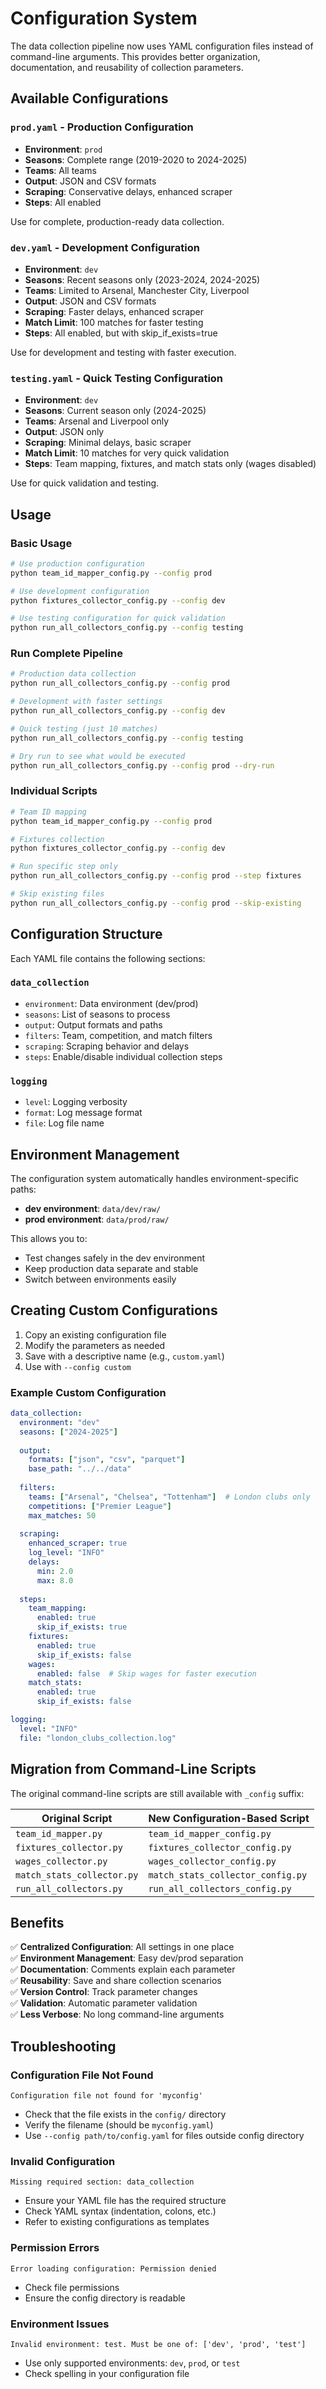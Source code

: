 # Configuration System

The data collection pipeline now uses YAML configuration files instead of command-line arguments. This provides better organization, documentation, and reusability of collection parameters.

## Available Configurations

### `prod.yaml` - Production Configuration
- **Environment**: `prod`
- **Seasons**: Complete range (2019-2020 to 2024-2025)
- **Teams**: All teams
- **Output**: JSON and CSV formats
- **Scraping**: Conservative delays, enhanced scraper
- **Steps**: All enabled

Use for complete, production-ready data collection.

### `dev.yaml` - Development Configuration
- **Environment**: `dev`
- **Seasons**: Recent seasons only (2023-2024, 2024-2025)
- **Teams**: Limited to Arsenal, Manchester City, Liverpool
- **Output**: JSON and CSV formats
- **Scraping**: Faster delays, enhanced scraper
- **Match Limit**: 100 matches for faster testing
- **Steps**: All enabled, but with skip_if_exists=true

Use for development and testing with faster execution.

### `testing.yaml` - Quick Testing Configuration
- **Environment**: `dev`
- **Seasons**: Current season only (2024-2025)
- **Teams**: Arsenal and Liverpool only
- **Output**: JSON only
- **Scraping**: Minimal delays, basic scraper
- **Match Limit**: 10 matches for very quick validation
- **Steps**: Team mapping, fixtures, and match stats only (wages disabled)

Use for quick validation and testing.

## Usage

### Basic Usage

```bash
# Use production configuration
python team_id_mapper_config.py --config prod

# Use development configuration
python fixtures_collector_config.py --config dev

# Use testing configuration for quick validation
python run_all_collectors_config.py --config testing
```

### Run Complete Pipeline

```bash
# Production data collection
python run_all_collectors_config.py --config prod

# Development with faster settings
python run_all_collectors_config.py --config dev

# Quick testing (just 10 matches)
python run_all_collectors_config.py --config testing

# Dry run to see what would be executed
python run_all_collectors_config.py --config prod --dry-run
```

### Individual Scripts

```bash
# Team ID mapping
python team_id_mapper_config.py --config prod

# Fixtures collection
python fixtures_collector_config.py --config dev

# Run specific step only
python run_all_collectors_config.py --config prod --step fixtures

# Skip existing files
python run_all_collectors_config.py --config prod --skip-existing
```

## Configuration Structure

Each YAML file contains the following sections:

### `data_collection`
- `environment`: Data environment (dev/prod)
- `seasons`: List of seasons to process
- `output`: Output formats and paths
- `filters`: Team, competition, and match filters
- `scraping`: Scraping behavior and delays
- `steps`: Enable/disable individual collection steps

### `logging`
- `level`: Logging verbosity
- `format`: Log message format
- `file`: Log file name

## Environment Management

The configuration system automatically handles environment-specific paths:

- **dev environment**: `data/dev/raw/`
- **prod environment**: `data/prod/raw/`

This allows you to:
- Test changes safely in the dev environment
- Keep production data separate and stable
- Switch between environments easily

## Creating Custom Configurations

1. Copy an existing configuration file
2. Modify the parameters as needed
3. Save with a descriptive name (e.g., `custom.yaml`)
4. Use with `--config custom`

### Example Custom Configuration

```yaml
data_collection:
  environment: "dev"
  seasons: ["2024-2025"]
  
  output:
    formats: ["json", "csv", "parquet"]
    base_path: "../../data"
  
  filters:
    teams: ["Arsenal", "Chelsea", "Tottenham"]  # London clubs only
    competitions: ["Premier League"]
    max_matches: 50
  
  scraping:
    enhanced_scraper: true
    log_level: "INFO"
    delays:
      min: 2.0
      max: 8.0
  
  steps:
    team_mapping:
      enabled: true
      skip_if_exists: true
    fixtures:
      enabled: true
      skip_if_exists: false
    wages:
      enabled: false  # Skip wages for faster execution
    match_stats:
      enabled: true
      skip_if_exists: false

logging:
  level: "INFO"
  file: "london_clubs_collection.log"
```

## Migration from Command-Line Scripts

The original command-line scripts are still available with `_config` suffix:

| Original Script | New Configuration-Based Script |
|----------------|--------------------------------|
| `team_id_mapper.py` | `team_id_mapper_config.py` |
| `fixtures_collector.py` | `fixtures_collector_config.py` |
| `wages_collector.py` | `wages_collector_config.py` |
| `match_stats_collector.py` | `match_stats_collector_config.py` |
| `run_all_collectors.py` | `run_all_collectors_config.py` |

## Benefits

✅ **Centralized Configuration**: All settings in one place  
✅ **Environment Management**: Easy dev/prod separation  
✅ **Documentation**: Comments explain each parameter  
✅ **Reusability**: Save and share collection scenarios  
✅ **Version Control**: Track parameter changes  
✅ **Validation**: Automatic parameter validation  
✅ **Less Verbose**: No long command-line arguments  

## Troubleshooting

### Configuration File Not Found
```
Configuration file not found for 'myconfig'
```
- Check that the file exists in the `config/` directory
- Verify the filename (should be `myconfig.yaml`)
- Use `--config path/to/config.yaml` for files outside config directory

### Invalid Configuration
```
Missing required section: data_collection
```
- Ensure your YAML file has the required structure
- Check YAML syntax (indentation, colons, etc.)
- Refer to existing configurations as templates

### Permission Errors
```
Error loading configuration: Permission denied
```
- Check file permissions
- Ensure the config directory is readable

### Environment Issues
```
Invalid environment: test. Must be one of: ['dev', 'prod', 'test']
```
- Use only supported environments: `dev`, `prod`, or `test`
- Check spelling in your configuration file